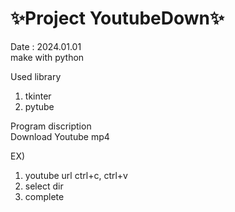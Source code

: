 # ✨Project YoutubeDown✨

Date : 2024.01.01   
make with python   
   
Used library   
1. tkinter   
2. pytube

Program discription   
Download Youtube mp4

EX)   
1. youtube url ctrl+c, ctrl+v
2. select dir
3. complete



